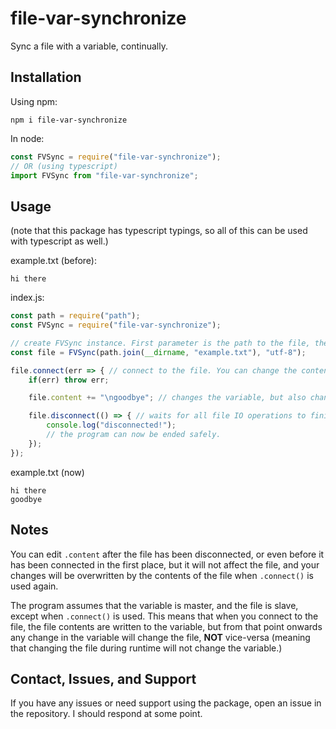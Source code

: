 # file-var-synchronize
Sync a file with a variable, continually.

## Installation
Using npm:
```shell
npm i file-var-synchronize
```

In node:
```js
const FVSync = require("file-var-synchronize");
// OR (using typescript)
import FVSync from "file-var-synchronize";
```

## Usage
(note that this package has typescript typings, so all of this can be used with typescript as well.)


example.txt (before):
```
hi there
```

index.js:
```js
const path = require("path");
const FVSync = require("file-var-synchronize");

// create FVSync instance. First parameter is the path to the file, the second is the file encoding (which is optional, as it defaults to utf-8)
const file = FVSync(path.join(__dirname, "example.txt"), "utf-8");

file.connect(err => { // connect to the file. You can change the contents of the variable without connecting, but the file is not affected.
    if(err) throw err;

    file.content += "\ngoodbye"; // changes the variable, but also changes example.txt.

    file.disconnect(() => { // waits for all file IO operations to finish. Use this to safely prepare the file for the program to end.
        console.log("disconnected!");
        // the program can now be ended safely.
    });
});
```

example.txt (now)
```
hi there
goodbye
```

## Notes
You can edit `.content` after the file has been disconnected, or even before it has been connected in the first place, but it will not affect the file, and your changes will be overwritten by the contents of the file when `.connect()` is used again.

The program assumes that the variable is master, and the file is slave, except when `.connect()` is used. This means that when you connect to the file, the file contents are written to the variable, but from that point onwards any change in the variable will change the file, **NOT** vice-versa (meaning that changing the file during runtime will not change the variable.)

## Contact, Issues, and Support
If you have any issues or need support using the package, open an issue in the repository. I should respond at some point.